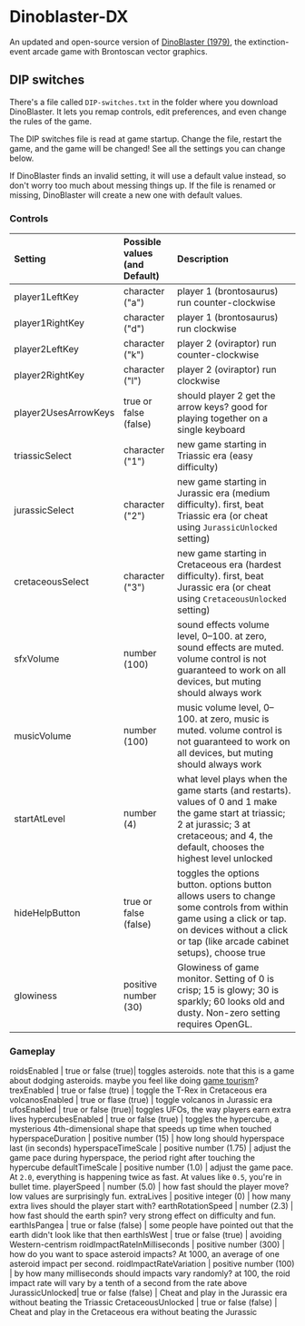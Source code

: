 # Dinoblaster-DX
An updated and open-source version of [DinoBlaster (1979)](http://store.steampowered.com/app/653960/DinoBlaster/), the extinction-event arcade game with Brontoscan vector graphics.

## DIP switches
There's a file called `DIP-switches.txt` in the folder where you download DinoBlaster. It lets you remap controls, edit preferences, and even change the rules of the game.

The DIP switches file is read at game startup. Change the file, restart the game, and the game will be changed! See all the settings you can change below.

If DinoBlaster finds an invalid setting, it will use a default value instead, so don't worry too much about messing things up. If the file is renamed or missing, DinoBlaster will create a new one with default values.

### Controls
Setting|Possible values (and Default)|Description
:--- |:---|:---
player1LeftKey | character ("a") | player 1 (brontosaurus) run counter-clockwise
player1RightKey | character ("d") | player 1 (brontosaurus) run clockwise
player2LeftKey | character ("k") | player 2 (oviraptor) run counter-clockwise
player2RightKey | character ("l") | player 2 (oviraptor) run clockwise
player2UsesArrowKeys | true or false (false) | should player 2 get the arrow keys? good for playing together on a single keyboard
triassicSelect | character ("1") | new game starting in Triassic era (easy difficulty)
jurassicSelect | character ("2") | new game starting in Jurassic era (medium difficulty). first, beat Triassic era (or cheat using `JurassicUnlocked` setting)
cretaceousSelect | character ("3") | new game starting in Cretaceous era (hardest difficulty). first, beat Jurassic era (or cheat using `CretaceousUnlocked` setting)
sfxVolume | number (100) | sound effects volume level, 0–100. at zero, sound effects are muted. volume control is not guaranteed to work on all devices, but muting should always work
musicVolume | number (100) | music volume level, 0–100. at zero, music is muted. volume control is not guaranteed to work on all devices, but muting should always work
startAtLevel | number (4) | what level plays when the game starts (and restarts). values of 0 and 1 make the game start at triassic; 2 at jurassic; 3 at cretaceous; and 4, the default, chooses the highest level unlocked
hideHelpButton | true or false (false) | toggles the options button. options button allows users to change some controls from within game using a click or tap. on devices without a click or tap (like arcade cabinet setups), choose true
glowiness | positive number (30) | Glowiness of game monitor. Setting of 0 is crisp; 15 is glowy; 30 is sparkly; 60 looks old and dusty. Non-zero setting requires OpenGL.

### Gameplay
roidsEnabled | true or false (true)| toggles asteroids. note that this is a game about dodging asteroids. maybe you feel like doing [game tourism](http://vectorpoem.com/tourism/)?
trexEnabled | true or false (true) | toggle the T-Rex in Cretaceous era
volcanosEnabled | true or flase (true) | toggle volcanos in Jurassic era
ufosEnabled | true or false (true)| toggles UFOs, the way players earn extra lives
hypercubesEnabled | true or false (true) | toggles the hypercube, a mysterious 4th-dimensional shape that speeds up time when touched
hyperspaceDuration | positive number (15) | how long should hyperspace last (in seconds)
hyperspaceTimeScale | positive number (1.75) | adjust the game pace during hyperspace, the period right after  touching the hypercube
defaultTimeScale | positive number (1.0) | adjust the game pace. At `2.0`, everything is happening twice as fast. At values like `0.5`, you're in bullet time.
playerSpeed | number (5.0) | how fast should the player move? low values are surprisingly fun.
extraLives | positive integer (0) | how many extra lives should the player start with?
earthRotationSpeed | number (2.3) | how fast should the earth spin? very strong effect on difficulty and fun.
earthIsPangea | true or false (false) | some people have pointed out that the earth didn't look like that then
earthIsWest | true or false (true) | avoiding Western-centrism
roidImpactRateInMilliseconds | positive number (300) | how do you want to space asteroid impacts? At 1000, an average of one asteroid impact per second.
roidImpactRateVariation | positive number (100) | by how many milliseconds should impacts vary randomly? at 100, the roid impact rate will vary by a tenth of a second from the rate above
JurassicUnlocked| true or false (false) | Cheat and play in the Jurassic era without beating the Triassic
CretaceousUnlocked | true or false (false) | Cheat and play in the Cretaceous era without beating the Jurassic
